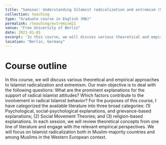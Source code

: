 ```yaml
---
title: "Seminar: Understanding Islamist radicalization and extremism (SoSe21)"
collection: teaching
type: "Graduate course in English (MA)"
permalink: /teaching/extremism21
venue: "Free University of Berlin"
date: 2021-01-01
excerpt: 'In this course, we will discuss various theoretical and empirical approaches to Islamist radicalization and extremism...[Read more](/teaching/extremism21)'
location: "Berlin, Germany"
---
```


# Course outline
In this course, we will discuss various theoretical and empirical approaches to Islamist radicalization and extremism. Our main objective is to deal with the following questions: What are the prominent explanations for the support of radical Islamist attitudes? Which factors contribute to the involvement in radical Islamist behavior? For the purposes of this course, I have categorized the available literature into three broad categories: (1) Psychological, social-psychological explanations, and grievance-based explanations; (2) Social Movement Theories; and (3) religion-based explanations. In each session, we will review theoretical concepts from one line of literature and engage with the relevant empirical perspectives. We will focus on Islamist radicalization both in Muslim-majority countries and among Muslims in the Western European context. 
